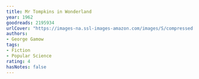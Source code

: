 ```yaml
---
title: Mr Tompkins in Wonderland
year: 1962
goodreads: 2195934
urlCover: "https://images-na.ssl-images-amazon.com/images/S/compressed.photo.goodreads.com/books/1344424502i/2195934.jpg"
authors:
- George Gamow
tags:
- Fiction
- Popular Science
rating: 4
hasNotes: false
---
```

